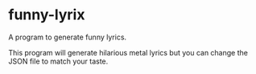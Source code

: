 # funny-lyrix
A program to generate funny lyrics.

This program will generate hilarious metal lyrics but you can change the JSON file to match your taste.